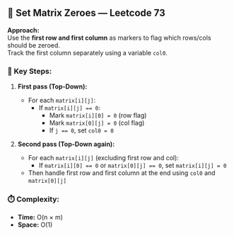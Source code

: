 ## 🔁 Set Matrix Zeroes — Leetcode 73

**Approach:**  
Use the **first row and first column** as markers to flag which rows/cols should be zeroed.  
Track the first column separately using a variable `col0`.

### 🧠 Key Steps:
1. **First pass (Top-Down):**
   - For each `matrix[i][j]`:
     - If `matrix[i][j] == 0`:
       - Mark `matrix[i][0] = 0` (row flag)
       - Mark `matrix[0][j] = 0` (col flag)
       - If `j == 0`, set `col0 = 0`

2. **Second pass (Top-Down again):**
   - For each `matrix[i][j]` (excluding first row and col):
     - If `matrix[i][0] == 0` or `matrix[0][j] == 0`, set `matrix[i][j] = 0`
   - Then handle first row and first column at the end using `col0` and `matrix[0][j]`

### ⏱️ Complexity:
- **Time:** O(n × m)
- **Space:** O(1)

